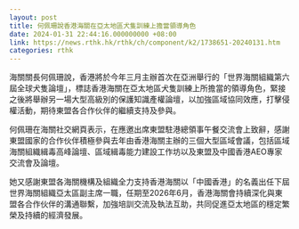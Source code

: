 ```yaml
---
layout: post
title: 何佩珊說香港海關在亞太地區犬隻訓練上擔當領導角色
date: 2024-01-31 22:44:16.000000000 +08:00
link: https://news.rthk.hk/rthk/ch/component/k2/1738651-20240131.htm
categories: rthk
---
```


海關關長何佩珊說，香港將於今年三月主辦首次在亞洲舉行的「世界海關組織第六屆全球犬隻論壇」，標誌香港海關在亞太地區犬隻訓練上所擔當的領導角色，緊接之後將舉辦另一場大型高級別的保護知識產權論壇，以加強區域協同效應，打擊侵權活動，期待東盟各合作伙伴的繼續支持及參與。

何佩珊在海關社交網頁表示，在應邀出席東盟駐港總領事午餐交流會上致辭，感謝東盟國家的合作伙伴積極參與去年由香港海關主辦的三個大型區域會議，包括區域海關組織緝毒高峰論壇、區域緝毒能力建設工作坊以及東盟及中國香港AEO專家交流會及論壇。

她又感謝東盟各海關機構及組織全力支持香港海關以「中國香港」的名義出任下屆世界海關組織亞太區副主席一職，任期至2026年6月，香港海關會持續深化與東盟各合作伙伴的溝通聯繫，加強培訓交流及執法互助，共同促進亞太地區的穩定繁榮及持續的經濟發展。
